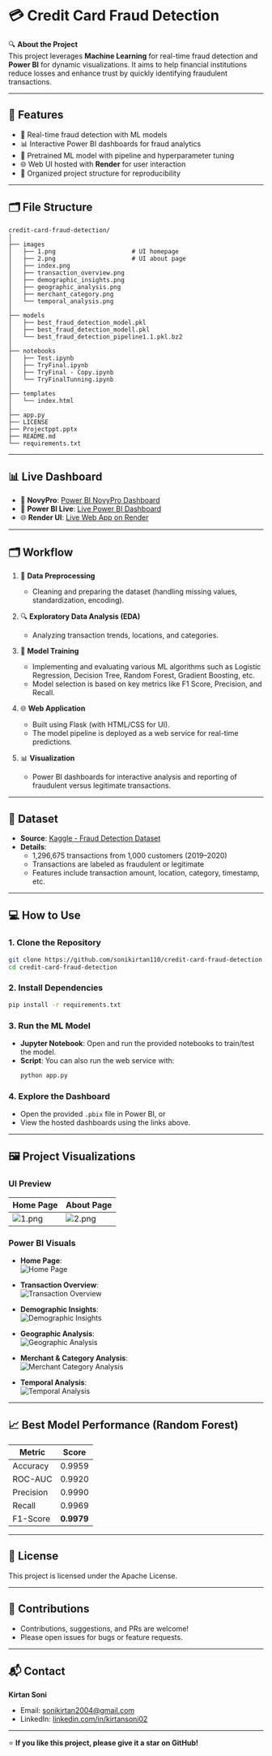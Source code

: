 # 💳 Credit Card Fraud Detection

🔍 **About the Project**  
This project leverages **Machine Learning** for real-time fraud detection and **Power BI** for dynamic visualizations. It aims to help financial institutions reduce losses and enhance trust by quickly identifying fraudulent transactions.

---

## 🚀 Features

- 🔗 Real-time fraud detection with ML models  
- 📊 Interactive Power BI dashboards for fraud analytics  
- 🧠 Pretrained ML model with pipeline and hyperparameter tuning  
- 🌐 Web UI hosted with **Render** for user interaction  
- 📂 Organized project structure for reproducibility

---

## 🗂️ File Structure

```
credit-card-fraud-detection/
│
├── images
│   ├── 1.png                     # UI homepage
│   ├── 2.png                     # UI about page
│   ├── index.png
│   ├── transaction_overview.png
│   ├── demographic_insights.png
│   ├── geographic_analysis.png
│   ├── merchant_category.png
│   └── temporal_analysis.png
│
├── models
│   ├── best_fraud_detection_model.pkl
│   ├── best_fraud_detection_modell.pkl
│   └── best_fraud_detection_pipeline1.1.pkl.bz2
│
├── notebooks
│   ├── Test.ipynb
│   ├── TryFinal.ipynb
│   ├── TryFinal - Copy.ipynb
│   └── TryFinalTunning.ipynb
│
├── templates
│   └── index.html
│
├── app.py
├── LICENSE
├── Projectppt.pptx
├── README.md
└── requirements.txt
```

---

## 📊 Live Dashboard

- 🔗 **NovyPro**: [Power BI NovyPro Dashboard](https://project.novypro.com/oSlNml)  
- 🔗 **Power BI Live**: [Live Power BI Dashboard](https://app.powerbi.com/view?r=eyJrIjoiZjhkMTVmMzUtNDJkOC00OGVlLTkzMDYtYzFiYWM4OWExMzI2IiwidCI6ImRhYTU5MmNhLWRlN2ItNGM1NC04ODM2LTkxYTY2OTBmZTE5NyJ9&pageName=227861ced3fd2f726a2c)  
- 🌐 **Render UI**: [Live Web App on Render](https://credit-card-fraud-detection-gnkn.onrender.com)

---

## 🗂️ Workflow

1. 🧹 **Data Preprocessing**  
   - Cleaning and preparing the dataset (handling missing values, standardization, encoding).

2. 🔍 **Exploratory Data Analysis (EDA)**  
   - Analyzing transaction trends, locations, and categories.

3. 🤖 **Model Training**  
   - Implementing and evaluating various ML algorithms such as Logistic Regression, Decision Tree, Random Forest, Gradient Boosting, etc.  
   - Model selection is based on key metrics like F1 Score, Precision, and Recall.

4. 🌐 **Web Application**  
   - Built using Flask (with HTML/CSS for UI).  
   - The model pipeline is deployed as a web service for real-time predictions.

5. 📊 **Visualization**  
   - Power BI dashboards for interactive analysis and reporting of fraudulent versus legitimate transactions.

---

## 📄 Dataset

- **Source**: [Kaggle - Fraud Detection Dataset](https://www.kaggle.com/datasets/kartik2112/fraud-detection/data)  
- **Details**:  
  - 1,296,675 transactions from 1,000 customers (2019–2020)  
  - Transactions are labeled as fraudulent or legitimate  
  - Features include transaction amount, location, category, timestamp, etc.

---

## 💻 How to Use

### 1. Clone the Repository
```bash
git clone https://github.com/sonikirtan110/credit-card-fraud-detection.git
cd credit-card-fraud-detection
```

### 2. Install Dependencies
```bash
pip install -r requirements.txt
```

### 3. Run the ML Model
- **Jupyter Notebook**: Open and run the provided notebooks to train/test the model.
- **Script**: You can also run the web service with:
  ```bash
  python app.py
  ```

### 4. Explore the Dashboard  
- Open the provided `.pbix` file in Power BI, or  
- View the hosted dashboards using the links above.

---

## 🖼️ Project Visualizations

### UI Preview
| Home Page | About Page |
|-----------|------------|
| ![1.png](images/1.png) | ![2.png](images/2.png) |

### Power BI Visuals
- **Home Page**:  
  ![Home Page](images/index.png)

- **Transaction Overview**:  
  ![Transaction Overview](images/transaction_overview.png)

- **Demographic Insights**:  
  ![Demographic Insights](images/demographic_insights.png)

- **Geographic Analysis**:  
  ![Geographic Analysis](images/geographic_analysis.png)

- **Merchant & Category Analysis**:  
  ![Merchant Category Analysis](images/merchant_category.png)

- **Temporal Analysis**:  
  ![Temporal Analysis](images/temporal_analysis.png)

---

## 📈 Best Model Performance (Random Forest)

| Metric      | Score    |
|-------------|----------|
| Accuracy    | 0.9959   |
| ROC-AUC     | 0.9920   |
| Precision   | 0.9990   |
| Recall      | 0.9969   |
| F1-Score    | **0.9979** |

---

## 📜 License

This project is licensed under the Apache License.

---

## 🤝 Contributions

- Contributions, suggestions, and PRs are welcome!
- Please open issues for bugs or feature requests.

---

## 📬 Contact

**Kirtan Soni**  
- Email: [sonikirtan2004@gmail.com](mailto:sonikirtan2004@gmail.com)  
- LinkedIn: [linkedin.com/in/kirtansoni02](https://www.linkedin.com/in/kirtansoni02)

---

⭐ **If you like this project, please give it a star on GitHub!**
```
